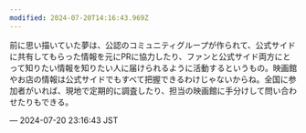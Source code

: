 ```yaml
---
modified: 2024-07-20T14:16:43.969Z
---
```


<p>前に思い描いていた夢は、公認のコミュニティグループが作られて、公式サイドに共有してもらった情報を元にPRに協力したり、ファンと公式サイド両方にとって知りたい情報を知りたい人に届けられるように活動するというもの。映画館やお店の情報は公式サイドでもすべて把握できるわけじゃないからね。全国に参加者がいれば、現地で定期的に調査したり、担当の映画館に手分けして問い合わせたりもできる。</p>

&mdash; 2024-07-20 23:16:43 JST

<!-- Original URL: https://mastodon.social/@sakuramochi0/112819241220180380-->
